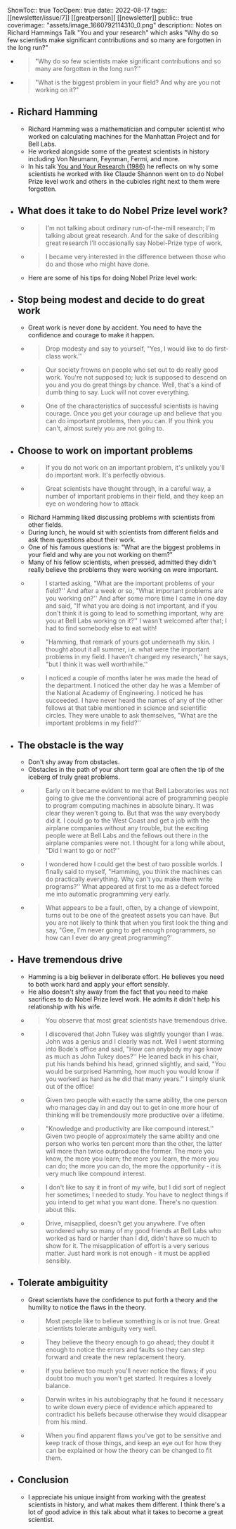ShowToc:: true
TocOpen:: true
date:: 2022-08-17
tags:: [[newsletter/issue/7]] [[greatperson]] [[newsletter]]
public:: true
coverimage:: "assets/image_1660792114310_0.png"
description:: Notes on Richard Hammings Talk "You and your research" which asks "Why do so few scientists make significant contributions and so many are forgotten in the long run?"

- > "Why do so few scientists make significant contributions and so many are forgotten in the long run?''
- > "What is the biggest problem in your field? And why are you not working on it?"
- ## Richard Hamming
	- Richard Hamming was a mathematician and computer scientist who worked on calculating machines for the Manhattan Project and for Bell Labs.
	- He worked alongside some of the greatest scientists in history including Von Neumann, Feynman, Fermi, and more.
	- In his talk [You and Your Research (1986)](https://www.cs.virginia.edu/~robins/YouAndYourResearch.html) he reflects on why some scientists he worked with like Claude Shannon went on to do Nobel Prize level work and others in the cubicles right next to them were forgotten.
- ## What does it take to do Nobel Prize level work?
	- > I'm not talking about ordinary run-of-the-mill research; I'm talking about great research. And for the sake of describing great research I'll occasionally say Nobel-Prize type of work.
	- > I became very interested in the difference between those who do and those who might have done.
	- Here are some of his tips for doing Nobel Prize level work:
- ## Stop being modest and decide to do great work
	- Great work is never done by accident. You need to have the confidence and courage to make it happen.
	- > Drop modesty and say to yourself, "Yes, I would like to do first-class work.''
	- > Our society frowns on people who set out to do really good work. You're not supposed to; luck is supposed to descend on you and you do great things by chance. Well, that's a kind of dumb thing to say. Luck will not cover everything.
	- > One of the characteristics of successful scientists is having courage. Once you get your courage up and believe that you can do important problems, then you can. If you think you can't, almost surely you are not going to.
- ## Choose to work on important problems
	- > If you do not work on an important problem, it's unlikely you'll do important work. It's perfectly obvious.
	- > Great scientists have thought through, in a careful way, a number of important problems in their field, and they keep an eye on wondering how to attack
	- Richard Hamming liked discussing problems with scientists from other fields.
	- During lunch, he would sit with scientists from different fields and ask them questions about their work.
	- One of his famous questions is: "What are the biggest problems in your field and why are you not working on them?"
	- Many of his fellow scientists, when pressed, admitted they didn't really believe the problems they were working on were important.
	- > I started asking, "What are the important problems of your field?'' And after a week or so, "What important problems are you working on?'' And after some more time I came in one day and said, "If what you are doing is not important, and if you don't think it is going to lead to something important, why are you at Bell Labs working on it?'' I wasn't welcomed after that; I had to find somebody else to eat with!
	- > "Hamming, that remark of yours got underneath my skin. I thought about it all summer, i.e. what were the important problems in my field. I haven't changed my research,'' he says, "but I think it was well worthwhile.''
	- > I noticed a couple of months later he was made the head of the department. I noticed the other day he was a Member of the National Academy of Engineering. I noticed he has succeeded. I have never heard the names of any of the other fellows at that table mentioned in science and scientific circles. They were unable to ask themselves, "What are the important problems in my field?''
- ## The obstacle is the way
	- Don't shy away from obstacles.
	- Obstacles in the path of your short term goal are often the tip of the iceberg of truly great problems.
	- > Early on it became evident to me that Bell Laboratories was not going to give me the conventional acre of programming people to program computing machines in absolute binary. It was clear they weren't going to. But that was the way everybody did it. I could go to the West Coast and get a job with the airplane companies without any trouble, but the exciting people were at Bell Labs and the fellows out there in the airplane companies were not. I thought for a long while about, "Did I want to go or not?''
	- > I wondered how I could get the best of two possible worlds. I finally said to myself, "Hamming, you think the machines can do practically everything. Why can't you make them write programs?'' What appeared at first to me as a defect forced me into automatic programming very early.
	- > What appears to be a fault, often, by a change of viewpoint, turns out to be one of the greatest assets you can have. But you are not likely to think that when you first look the thing and say, "Gee, I'm never going to get enough programmers, so how can I ever do any great programming?'
- ## Have tremendous drive
	- Hamming is a big believer in deliberate effort. He believes you need to both work hard and apply your effort sensibly.
	- He also doesn't shy away from the fact that you need to make sacrifices to do Nobel Prize level work. He admits it didn't help his relationship with his wife.
	- > You observe that most great scientists have tremendous drive.
	- > I discovered that John Tukey was slightly younger than I was. John was a genius and I clearly was not. Well I went storming into Bode's office and said, "How can anybody my age know as much as John Tukey does?'' He leaned back in his chair, put his hands behind his head, grinned slightly, and said, "You would be surprised Hamming, how much you would know if you worked as hard as he did that many years.'' I simply slunk out of the office!
	- > Given two people with exactly the same ability, the one person who manages day in and day out to get in one more hour of thinking will be tremendously more productive over a lifetime.
	- > "Knowledge and productivity are like compound interest.'' Given two people of approximately the same ability and one person who works ten percent more than the other, the latter will more than twice outproduce the former. The more you know, the more you learn; the more you learn, the more you can do; the more you can do, the more the opportunity - it is very much like compound interest.
	- > I don't like to say it in front of my wife, but I did sort of neglect her sometimes; I needed to study. You have to neglect things if you intend to get what you want done. There's no question about this.
	- > Drive, misapplied, doesn't get you anywhere. I've often wondered why so many of my good friends at Bell Labs who worked as hard or harder than I did, didn't have so much to show for it. The misapplication of effort is a very serious matter. Just hard work is not enough - it must be applied sensibly.
- ## Tolerate ambiguitity
	- Great scientists have the confidence to put forth a theory and the humility to notice the flaws in the theory.
	- > Most people like to believe something is or is not true. Great scientists tolerate ambiguity very well.
	- > They believe the theory enough to go ahead; they doubt it enough to notice the errors and faults so they can step forward and create the new replacement theory.
	- > If you believe too much you'll never notice the flaws; if you doubt too much you won't get started. It requires a lovely balance.
	- > Darwin writes in his autobiography that he found it necessary to write down every piece of evidence which appeared to contradict his beliefs because otherwise they would disappear from his mind.
	- > When you find apparent flaws you've got to be sensitive and keep track of those things, and keep an eye out for how they can be explained or how the theory can be changed to fit them.
- ## Conclusion
	- I appreciate his unique insight from working with the greatest scientists in history, and what makes them different. I think there's a lot of good advice in this talk about what it takes to become a great scientist.